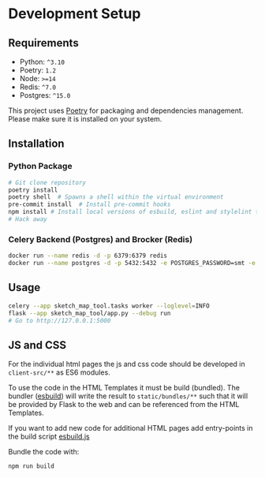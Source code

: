 # Development Setup

## Requirements

- Python: `^3.10`
- Poetry: `1.2`
- Node: `>=14`
- Redis: `^7.0`
- Postgres: `^15.0`

This project uses [Poetry](https://python-poetry.org/docs/) for packaging and dependencies management. Please make sure it is installed on your system.

## Installation

### Python Package

```bash
# Git clone repository
poetry install
poetry shell  # Spawns a shell within the virtual environment
pre-commit install  # Install pre-commit hooks
npm install # Install local versions of esbuild, eslint and stylelint to build and check JS and CSS
# Hack away
```

### Celery Backend (Postgres) and Brocker (Redis)

```bash
docker run --name redis -d -p 6379:6379 redis
docker run --name postgres -d -p 5432:5432 -e POSTGRES_PASSWORD=smt -e POSTGRES_USER=smt postgres
```

## Usage

```bash
celery --app sketch_map_tool.tasks worker --loglevel=INFO
flask --app sketch_map_tool/app.py --debug run
# Go to http://127.0.0.1:5000
```

## JS and CSS

For the individual html pages the js and css code should be developed in `client-src/**` as 
ES6 modules. 

To use the code in the HTML Templates it must be build (bundled). The bundler 
([esbuild](https://esbuild.github.io/)) will write the result to `static/bundles/**` 
such that it will be provided by Flask to the web and can be referenced from the HTML Templates.

If you want to add new code for additional HTML pages add entry-points in the build script 
[esbuild.js](../esbuild.js)

Bundle the code with:
```bash
npm run build
```
